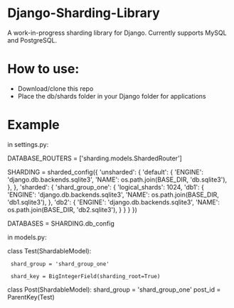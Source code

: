 # Django-Sharding-Library
A work-in-progress sharding library for Django. Currently supports MySQL and PostgreSQL.

# How to use:

- Download/clone this repo
- Place the db/shards folder in your Django folder for applications

# Example

in settings.py:


DATABASE_ROUTERS = ['sharding.models.ShardedRouter']

SHARDING = sharded_config({
     'unsharded': {
         'default': {
             'ENGINE': 'django.db.backends.sqlite3',
             'NAME': os.path.join(BASE_DIR, 'db.sqlite3'),
         },
     },
     'sharded': {
         'shard_group_one': {
             'logical_shards': 1024,
             'db1': {
                 'ENGINE': 'django.db.backends.sqlite3',
                 'NAME': os.path.join(BASE_DIR, 'db1.sqlite3'),
             },
             'db2': {
                 'ENGINE': 'django.db.backends.sqlite3',
                 'NAME': os.path.join(BASE_DIR, 'db2.sqlite3'),
             }
         }
     }
 })

 DATABASES = SHARDING.db_config


 in models.py:


 class Test(ShardableModel):

     shard_group = 'shard_group_one'

     shard_key = BigIntegerField(sharding_root=True)


 class Post(ShardableModel):
     shard_group = 'shard_group_one'
     post_id = ParentKey(Test)

